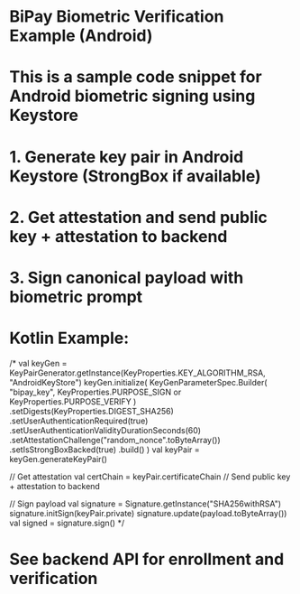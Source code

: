 # BiPay Biometric Verification Example (Android)

# This is a sample code snippet for Android biometric signing using Keystore

# 1. Generate key pair in Android Keystore (StrongBox if available)
# 2. Get attestation and send public key + attestation to backend
# 3. Sign canonical payload with biometric prompt

# Kotlin Example:

/*
val keyGen = KeyPairGenerator.getInstance(KeyProperties.KEY_ALGORITHM_RSA, "AndroidKeyStore")
keyGen.initialize(
    KeyGenParameterSpec.Builder(
        "bipay_key",
        KeyProperties.PURPOSE_SIGN or KeyProperties.PURPOSE_VERIFY
    )
    .setDigests(KeyProperties.DIGEST_SHA256)
    .setUserAuthenticationRequired(true)
    .setUserAuthenticationValidityDurationSeconds(60)
    .setAttestationChallenge("random_nonce".toByteArray())
    .setIsStrongBoxBacked(true)
    .build()
)
val keyPair = keyGen.generateKeyPair()

// Get attestation
val certChain = keyPair.certificateChain
// Send public key + attestation to backend

// Sign payload
val signature = Signature.getInstance("SHA256withRSA")
signature.initSign(keyPair.private)
signature.update(payload.toByteArray())
val signed = signature.sign()
*/

# See backend API for enrollment and verification
